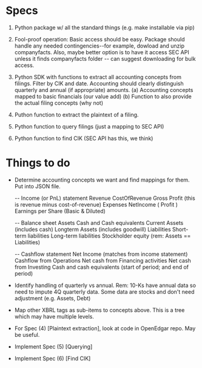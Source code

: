 # Specs

1. Python package w/ all the standard things (e.g. make installable via pip)

2. Fool-proof operation: Basic access should be easy. Package should handle any 
needed contingencies--for example, dowload and unzip companyfacts. Also, maybe better
option is to have it access SEC API unless it finds companyfacts folder -- can suggest downloading 
for bulk access.

3. Python SDK with functions to extract all accounting concepts from filings. Filter by CIK and date. 
Accounting should clearly distinguish quarterly and annual (if appropriate) amounts. 
    (a) Accounting concepts mapped to basic financials (our value add)
    (b) Function to also provide the actual filing concepts (why not)

4. Puthon function to extract the plaintext of a filing.

5. Python function to query filings (just a mapping to SEC API)

6. Python function to find CIK (SEC API has this, we think)


# Things to do
* Determine accounting concepts we want and find mappings for them. Put into JSON file.
    
    -- Income (or PnL) statement
        Revenue
            CostOfRevenue
            Gross Profit (this is revenue minus cost-of-revenue)
        Expenses
        NetIncome ( Profit )
        Earnings per Share (Basic & Diluted)
    
    -- Balance sheet
        Assets
            Cash and Cash equivalents
            Current Assets (includes cash)
            Longterm Assets (includes goodwill)
        Liabilities
            Short-term liabilities
            Long-term liabilities
            Stockholder equity
        (rem: Assets == Liabilities)
    
    -- Cashflow statement
        Net Income (matches from income statement)
        Cashflow from Operations
        Net cash from Financing activities
        Net cash from Investing
        Cash and cash equivalents (start of period; and end of period)

* Identify handling of quarterly vs annual. Rem: 10-Ks have annual data so need to impute 4Q quarterly data.
Some data are stocks and don't need adjustment (e.g. Assets, Debt)

* Map other XBRL tags as sub-items to concepts above. This is a tree which may have multiple levels.

* For Spec (4) [Plaintext extraction], look at code in OpenEdgar repo. May be useful.

* Implement Spec (5) [Querying]

* Implement Spec (6) [Find CIK]
